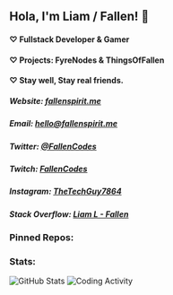 ## Hola, I'm Liam / Fallen! 👋

#### ♡ Fullstack Developer & Gamer
#### ♡ Projects: FyreNodes & ThingsOfFallen
#### ♡ Stay well, Stay real friends.

##### Website: [fallenspirit.me](https://fallenspirit.me)
##### Email: hello@fallenspirit.me
##### Twitter: [@FallenCodes](https://twitter.com/FallenCodes)
##### Twitch: [FallenCodes](https://twitch.tv/fallencodes)
##### Instagram: [TheTechGuy7864](https://instagram.com/thetechguy7864)
##### Stack Overflow: [Liam L - Fallen](https://stackoverflow.com/users/15903401/liam-l-fallen?tab=profile)

### Pinned Repos:


### Stats:
![GitHub Stats](https://github-readme-stats.vercel.app/api?username=TheFallenSpirit&count_private=true&show_icons=true&hide=issues&theme=midnight-purple&hide_border=true&locale=en)
![Coding Activity](https://wakatime.com/share/@Fallen/73870996-9158-4152-a609-7ddb5ecb620e.svg)

